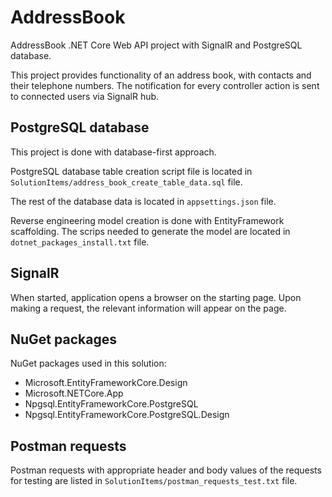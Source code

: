 # AddressBook
AddressBook .NET Core Web API project with SignalR and PostgreSQL database. 

This project provides functionality of an address book, with contacts and their telephone numbers. 
The notification for every controller action is sent to connected users via SignalR hub. 

## PostgreSQL database
This project is done with database-first approach. 

PostgreSQL database table creation script file is located in `SolutionItems/address_book_create_table_data.sql` file. 

The rest of the database data is located in `appsettings.json` file. 

Reverse engineering model creation is done with EntityFramework scaffolding. The scrips needed to generate the model are located in `dotnet_packages_install.txt` file. 

## SignalR
When started, application opens a browser on the starting page. Upon making a request, the relevant information will appear on the page. 

## NuGet packages
NuGet packages used in this solution: 
- Microsoft.EntityFrameworkCore.Design
- Microsoft.NETCore.App
- Npgsql.EntityFrameworkCore.PostgreSQL
- Npgsql.EntityFrameworkCore.PostgreSQL.Design


## Postman requests
Postman requests with appropriate header and body values of the requests for testing are listed in `SolutionItems/postman_requests_test.txt` file. 
